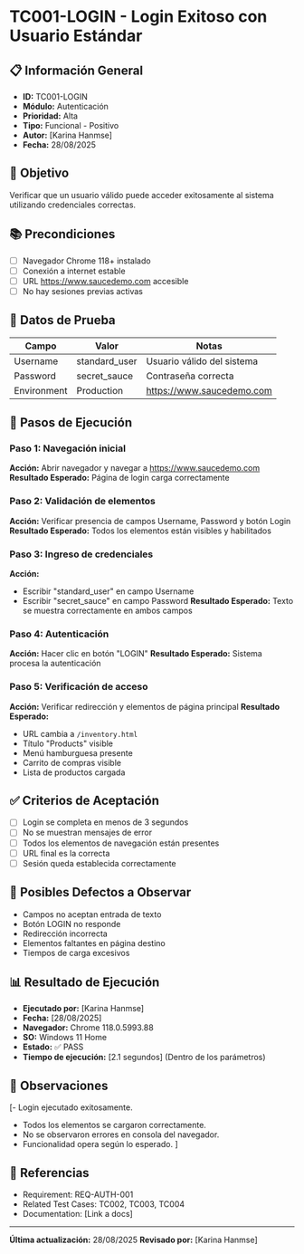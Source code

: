 # TC001-LOGIN - Login Exitoso con Usuario Estándar

## 📋 Información General
- **ID:** TC001-LOGIN
- **Módulo:** Autenticación
- **Prioridad:** Alta
- **Tipo:** Funcional - Positivo
- **Autor:** [Karina Hanmse]
- **Fecha:** 28/08/2025

## 🎯 Objetivo
Verificar que un usuario válido puede acceder exitosamente al sistema utilizando credenciales correctas.

## 📚 Precondiciones
- [ ] Navegador Chrome 118+ instalado
- [ ] Conexión a internet estable
- [ ] URL https://www.saucedemo.com accesible
- [ ] No hay sesiones previas activas

## 🧪 Datos de Prueba
| Campo       | Valor         | Notas |
|-------      |-------        |-------|
| Username    | standard_user | Usuario válido del sistema |
| Password    | secret_sauce  | Contraseña correcta |
| Environment | Production    | https://www.saucedemo.com |

## 🔄 Pasos de Ejecución

### Paso 1: Navegación inicial
**Acción:** Abrir navegador y navegar a https://www.saucedemo.com
**Resultado Esperado:** Página de login carga correctamente

### Paso 2: Validación de elementos
**Acción:** Verificar presencia de campos Username, Password y botón Login
**Resultado Esperado:** Todos los elementos están visibles y habilitados

### Paso 3: Ingreso de credenciales
**Acción:** 
- Escribir "standard_user" en campo Username
- Escribir "secret_sauce" en campo Password
**Resultado Esperado:** Texto se muestra correctamente en ambos campos

### Paso 4: Autenticación
**Acción:** Hacer clic en botón "LOGIN"
**Resultado Esperado:** Sistema procesa la autenticación

### Paso 5: Verificación de acceso
**Acción:** Verificar redirección y elementos de página principal
**Resultado Esperado:** 
- URL cambia a `/inventory.html`
- Título "Products" visible
- Menú hamburguesa presente
- Carrito de compras visible
- Lista de productos cargada

## ✅ Criterios de Aceptación
- [ ] Login se completa en menos de 3 segundos
- [ ] No se muestran mensajes de error
- [ ] Todos los elementos de navegación están presentes
- [ ] URL final es la correcta
- [ ] Sesión queda establecida correctamente

## 🐛 Posibles Defectos a Observar
- Campos no aceptan entrada de texto
- Botón LOGIN no responde
- Redirección incorrecta
- Elementos faltantes en página destino
- Tiempos de carga excesivos

## 📊 Resultado de Ejecución
- **Ejecutado por:** [Karina Hanmse]
- **Fecha:** [28/08/2025]
- **Navegador:** Chrome 118.0.5993.88
- **SO:** Windows 11 Home
- **Estado:** ✅ PASS 
- **Tiempo de ejecución:** [2.1 segundos] (Dentro de los parámetros)

## 📝 Observaciones
[- Login ejecutado exitosamente.
 - Todos los elementos se cargaron correctamente.
 - No se observaron errores en consola del navegador.
 - Funcionalidad opera según lo esperado.
]

## 🔗 Referencias
- Requirement: REQ-AUTH-001
- Related Test Cases: TC002, TC003, TC004
- Documentation: [Link a docs]

---
**Última actualización:** 28/08/2025
**Revisado por:** [Karina Hanmse]
